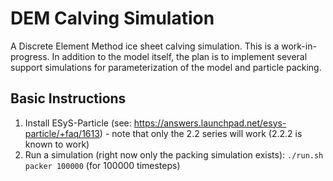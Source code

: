 # DEM Calving Simulation

A Discrete Element Method ice sheet calving simulation. This is a
work-in-progress. In addition to the model itself, the plan is to implement
several support simulations for parameterization of the model and particle
packing.

## Basic Instructions

  1) Install ESyS-Particle (see:
     https://answers.launchpad.net/esys-particle/+faq/1613) - note that only the
     2.2 series will work (2.2.2 is known to work)
  2) Run a simulation (right now only the packing simulation exists): `./run.sh
     packer 100000` (for 100000 timesteps)
